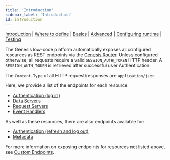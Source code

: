 ```yaml
---
title: 'Introduction'
sidebar_label: 'Introduction'
id: introduction
---
```


[Introduction](/server-modules/integration/rest-endpoints/introduction/) | [Where to define](/server-modules/integration/rest-endpoints/where-to-define) | [Basics](/server-modules/integration/rest-endpoints/basics/) | [Advanced](/server-modules/integration/rest-endpoints/advanced/) | [Configuring runtime](/server-modules/integration/rest-endpoints/configuring-runtime/) | [Testing](/server-modules/integration/rest-endpoints/testing/)

The Genesis low-code platform automatically exposes all configured resources as REST endpoints via the [Genesis Router](/server-modules/configuring-runtime/genesis-router/). Unless configured otherwise, all requests require a valid `SESSION_AUTH_TOKEN` HTTP header. A `SESSION_AUTH_TOKEN` is retrieved after successful user Authentication.

The `Content-Type` of all HTTP request/responses are `application/json`

Here, we provide a list of the endpoints for each resource:
* [Authentication (log in)](/server-modules/integration/rest-endpoints/basics/#authentication)
* [Data Servers](/server-modules/integration/rest-endpoints/basics/#data-servers)
* [Request Servers](/server-modules/integration/rest-endpoints/basics/#request-server)
* [Event Handlers](/server-modules/integration/rest-endpoints/basics/#event-handler)

As well as these resources, there are also endpoints available for:
* [Authentication (refresh and log out)](/server-modules/integration/rest-endpoints/advanced/#authentication)
* [Metadata](/server-modules/integration/rest-endpoints/advanced/#metadata)

For more information on exposing endpoints for resources not listed above, see [Custom Endpoints](/server-modules/integration/custom-endpoints/introduction/).